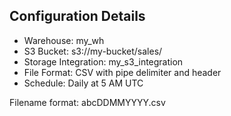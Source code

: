 ## Configuration Details

- Warehouse: my_wh
- S3 Bucket: s3://my-bucket/sales/
- Storage Integration: my_s3_integration
- File Format: CSV with pipe delimiter and header
- Schedule: Daily at 5 AM UTC

Filename format: abcDDMMYYYY.csv
